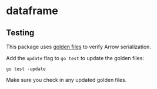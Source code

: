 # dataframe

## Testing

This package uses [golden files](https://medium.com/soon-london/testing-with-golden-files-in-go-7fccc71c43d3) to verify Arrow serialization.

Add the `update` flag to `go test` to update the golden files:

```
go test -update
```

Make sure you check in any updated golden files.
